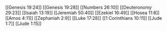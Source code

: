 [[Genesis 19:24]]
[[Genesis 19:28]]
[[Numbers 26:10]]
[[Deuteronomy 29:23]]
[[Isaiah 13:19]]
[[Jeremiah 50:40]]
[[Ezekiel 16:49]]
[[Hosea 11:8]]
[[Amos 4:11]]
[[Zephaniah 2:9]]
[[Luke 17:28]]
[[1 Corinthians 10:11]]
[[Jude 1:7]]
[[Jude 1:15]]
